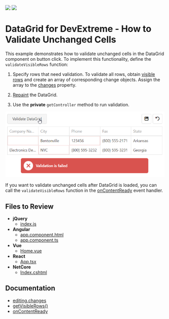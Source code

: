 <!-- default badges list -->
[![](https://img.shields.io/badge/Open_in_DevExpress_Support_Center-FF7200?style=flat-square&logo=DevExpress&logoColor=white)](https://supportcenter.devexpress.com/ticket/details/T1202789)
[![](https://img.shields.io/badge/📖_How_to_use_DevExpress_Examples-e9f6fc?style=flat-square)](https://docs.devexpress.com/GeneralInformation/403183)
<!-- default badges end -->
# DataGrid for DevExtreme - How to Validate Unchanged Cells

This example demonstrates how to validate unchanged cells in the DataGrid component on button click. To implement this functionality, define the `validateVisibleRows` function:

1. Specify rows that need validation. To validate all rows, obtain [visible rows](https://js.devexpress.com/Documentation/ApiReference/UI_Components/dxDataGrid/Methods/#getVisibleRows) and create an array of corresponding change objects. Assign the array to the [changes](https://js.devexpress.com/Documentation/ApiReference/UI_Components/dxDataGrid/Configuration/editing/changes/) property.

2. [Repaint](https://js.devexpress.com/Documentation/ApiReference/UI_Components/dxDataGrid/Methods/#repaint) the DataGrid.

3. Use the **private** `getController` method to run validation.

![DataGrid with validated unchanged cells](/data-grid-validate-unchanged-cells.png)

If you want to validate unchanged cells after DataGrid is loaded, you can call the `validateVisibleRows` function in the [onContentReady](https://js.devexpress.com/Documentation/ApiReference/UI_Components/dxDataGrid/Configuration/#onContentReady) event handler.

## Files to Review

- **jQuery**
    - [index.js](jQuery/src/index.js)
- **Angular**
    - [app.component.html](Angular/src/app/app.component.html)
    - [app.component.ts](Angular/src/app/app.component.ts)
- **Vue**
    - [Home.vue](Vue/src/components/HomeContent.vue)
- **React**
    - [App.tsx](React/src/App.tsx)
- **NetCore**    
    - [Index.cshtml](ASP.NET%20Core/Views/Home/Index.cshtml)

## Documentation

- [editing.changes](https://js.devexpress.com/Documentation/ApiReference/UI_Components/dxDataGrid/Configuration/editing/changes/)
- [getVisibleRows()](https://js.devexpress.com/Documentation/ApiReference/UI_Components/dxDataGrid/Methods/#getVisibleRows)
- [onContentReady](https://js.devexpress.com/Documentation/ApiReference/UI_Components/dxDataGrid/Configuration/#onContentReady)
